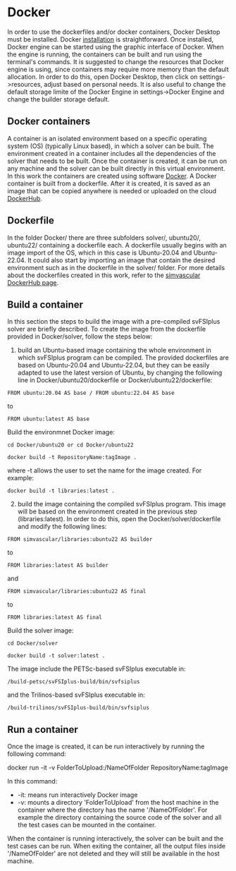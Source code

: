# Docker 
In order to use the dockerfiles and/or docker containers, Docker Desktop must be installed. Docker [installation](https://www.docker.com/products/docker-desktop/) is straightforward. 
Once installed, Docker engine can be started using the graphic interface of Docker. When the engine is running, the containers can be built and run using the terminal's commands.
It is suggested to change the resources that Docker engine is using, since containers may require more memory than the default allocation. In order to do this, open Docker Desktop, then click on settings->resources, adjust based on personal needs. It is also useful to change the default storage limite of the Docker Engine in settings->Docker Engine and change the builder storage default.

## Docker containers
A container is an isolated environment based on a specific operating system (OS) (typically Linux based), in which a solver can be built. The environment created in a container includes all the dependencies of the solver that needs to be built. Once the container is created, it can be run on any machine and the solver can be built directly in this virtual environment. 
In this work the containers are created using software [Docker](https://www.docker.com). A Docker container is built from a dockerfile. After it is created, it is saved as an image that can be copied anywhere is needed or uploaded on the cloud [DockerHub](https://hub.docker.com).

## Dockerfile
In the folder Docker/ there are three subfolders solver/, ubuntu20/, ubuntu22/ containing a dockerfile each. A dockerfile usually begins with an image import of the OS, which in this case is Ubuntu-20.04 and Ubuntu-22.04. It could also start by importing an image that contain the desired environment such as in the dockerfile in the solver/ folder.
For more details about the dockerfiles created in this work, refer to the [simvascular DockerHub page](https://registry.hub.docker.com/u/simvascular).

## Build a container
In this section the steps to build the image with a pre-compiled svFSIplus solver are briefly described. To create the image from the dockerfile provided in Docker/solver, follow the steps below:
1) build an Ubuntu-based image containing the whole environment in which svFSIplus program can be compiled. The provided dockerfiles are based on Ubuntu-20.04 and Ubuntu-22.04, but they can be easily adapted to use the latest version of Ubuntu, by changing the following line in Docker/ubuntu20/dockerfile or Docker/ubuntu22/dockerfile: 
```
FROM ubuntu:20.04 AS base / FROM ubuntu:22.04 AS base
```
to 
```
FROM ubuntu:latest AS base
```
Build the environmnet Docker image: 
```
cd Docker/ubuntu20 or cd Docker/ubuntu22
```
```
docker build -t RepositoryName:tagImage .
```
where -t allows the user to set the name for the image created. For example:
```
docker build -t libraries:latest .
```
2) build the image containing the compiled svFSIplus program. This image will be based on the environment created in the previous step (libraries:latest). In order to do this, open the Docker/solver/dockerfile and modify the following lines:
```
FROM simvascular/libraries:ubuntu22 AS builder 
```
to
```
FROM libraries:latest AS builder
```
and 
```
FROM simvascular/libraries:ubuntu22 AS final 
```
to
```
FROM libraries:latest AS final
```
Build the solver image:
```
cd Docker/solver
```
```
docker build -t solver:latest .
```
The image include the PETSc-based svFSIplus executable in:
```
/build-petsc/svFSIplus-build/bin/svfsiplus
```
and the Trilinos-based svFSIplus executable in:
```
/build-trilinos/svFSIplus-build/bin/svfsiplus
```
## Run a container
Once the image is created, it can be run interactively by running the following command:

docker run -it -v FolderToUpload:/NameOfFolder RepositoryName:tagImage

In this command:
- -it: means run interactively Docker image
- -v: mounts a directory 'FolderToUpload' from the host machine in the container where the directory has the name '/NameOfFolder'. For example the directory containing the source code of the solver and all the test cases can be mounted in the container.

When the container is running interactively, the solver can be built and the test cases can be run. When exiting the container, all the output files inside '/NameOfFolder' are not deleted and they will still be available in the host machine.
